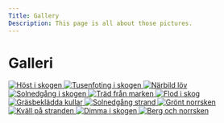 ```yaml
---
Title: Gallery
Description: This page is all about those pictures.
---
```


<div class="grid gallery-wrapper">

<h1>Galleri</h1>

<a href="%base_url%/image/gallery/autum-forest.jpg" target="_blank">
    <picture class="picture">
    <source media="(max-width: 450px)" srcset="%base_url%/image/gallery/autum-forest.jpg?w=450">
    <source media="(max-width: 767px)" srcset="%base_url%/image/gallery/autum-forest.jpg?w=750">
    <img src="%base_url%/image/gallery/autum-forest.jpg?w=500" alt="Höst i skogen" class="gallery">
    </picture>
</a>

<a href="%base_url%/image/gallery/caterpillar.jpg" target="_blank">
    <picture class="picture">
    <source media="(max-width: 450px)" srcset="%base_url%/image/gallery/caterpillar.jpg?w=450">
    <source media="(max-width: 767px)" srcset="%base_url%/image/gallery/caterpillar.jpg?w=750">
    <img src="%base_url%/image/gallery/caterpillar.jpg?w=500" alt="Tusenfoting i skogen" class="gallery">
    </picture>
</a>

<a href="%base_url%/image/gallery/leave-close-up.jpg" target="_blank">
    <picture class="picture">
    <source media="(max-width: 450px)" srcset="%base_url%/image/gallery/leave-close-up.jpg?w=450">
    <source media="(max-width: 767px)" srcset="%base_url%/image/gallery/leave-close-up.jpg?w=750">
    <img src="%base_url%/image/gallery/leave-close-up.jpg?w=500" alt="Närbild löv" class="gallery">
    </picture>
</a>

<a href="%base_url%/image/gallery/forest-sunset.jpg" target="_blank">
    <picture class="picture">
    <source media="(max-width: 450px)" srcset="%base_url%/image/gallery/forest-sunset.jpg?w=450&area=0,10,0,10">
    <source media="(max-width: 767px)" srcset="%base_url%/image/gallery/forest-sunset.jpg?w=750&area=0,10,0,10">
    <img src="%base_url%/image/gallery/forest-sunset.jpg?w=500&area=0,10,0,10" alt="Solnedgång i skogen" class="gallery">
    </picture>
</a>

<a href="%base_url%/image/gallery/forest-looking-up.jpg" target="_blank">
    <picture class="picture">
    <source media="(max-width: 450px)" srcset="%base_url%/image/gallery/forest-looking-up.jpg?w=450">
    <source media="(max-width: 767px)" srcset="%base_url%/image/gallery/forest-looking-up.jpg?w=750">
    <img src="%base_url%/image/gallery/forest-looking-up.jpg?w=500" alt="Träd från marken" class="gallery">
    </picture>
</a>

<a href="%base_url%/image/gallery/forest-river.jpg" target="_blank">
    <picture class="picture">
    <source media="(max-width: 450px)" srcset="%base_url%/image/gallery/forest-river.jpg?w=450">
    <source media="(max-width: 767px)" srcset="%base_url%/image/gallery/forest-river.jpg?w=750">
    <img src="%base_url%/image/gallery/forest-river.jpg?w=500" alt="Flod i skog" class="gallery">
    </picture>
</a>

<a href="%base_url%/image/gallery/smooth-hills.jpg" target="_blank">
    <picture class="picture">
    <source media="(max-width: 450px)" srcset="%base_url%/image/gallery/smooth-hills.jpg?w=450&area=0,20,0,0">
    <source media="(max-width: 767px)" srcset="%base_url%/image/gallery/smooth-hills.jpg?w=750&area=0,20,0,0">
    <img src="%base_url%/image/gallery/smooth-hills.jpg?w=500&area=0,20,0,0" alt="Gräsbeklädda kullar" class="gallery">
    </picture>
</a>

<a href="%base_url%/image/gallery/beach-sunset.jpg" target="_blank">
    <picture class="picture">
    <source media="(max-width: 450px)" srcset="%base_url%/image/gallery/beach-sunset.jpg?w=450&area=45,0,0,0">
    <source media="(max-width: 767px)" srcset="%base_url%/image/gallery/beach-sunset.jpg?w=750&area=45,0,0,0">
    <img src="%base_url%/image/gallery/beach-sunset.jpg?w=400&area=45,0,0,0" alt="Solnedgång strand" class="gallery">
    </picture>
</a>

<a href="%base_url%/image/gallery/northern-lights-green.jpg" target="_blank">
    <picture class="picture">
    <source media="(max-width: 450px)" srcset="%base_url%/image/gallery/northern-lights-green.jpg?w=450">
    <source media="(max-width: 767px)" srcset="%base_url%/image/gallery/northern-lights-green.jpg?w=750">
    <img src="%base_url%/image/gallery/northern-lights-green.jpg?w=500" alt="Grönt norrsken" class="gallery">
    </picture>
</a>

<a href="%base_url%/image/gallery/beach-evening.jpg" target="_blank">
    <picture class="picture">
    <source media="(max-width: 450px)" srcset="%base_url%/image/gallery/beach-evening.jpg?w=450">
    <source media="(max-width: 767px)" srcset="%base_url%/image/gallery/beach-evening.jpg?w=750">
    <img src="%base_url%/image/gallery/beach-evening.jpg?w=500" alt="Kväll på stranden" class="gallery">
    </picture>
</a>

<a href="%base_url%/image/gallery/forest-fog.jpg" target="_blank">
    <picture class="picture">
    <source media="(max-width: 450px)" srcset="%base_url%/image/gallery/forest-fog.jpg?w=450&area=45,0,0,0">
    <source media="(max-width: 767px)" srcset="%base_url%/image/gallery/forest-fog.jpg?w=750&area=45,0,0,0">
    <img src="%base_url%/image/gallery/forest-fog.jpg?w=400&area=45,0,0,0" alt="Dimma i skogen" class="gallery">
    </picture>
</a>

<a href="%base_url%/image/gallery/nothern-lights-mountain.jpg" target="_blank">
    <picture class="picture">
    <source media="(max-width: 450px)" srcset="%base_url%/image/gallery/nothern-lights-mountain.jpg?w=450">
    <source media="(max-width: 767px)" srcset="%base_url%/image/gallery/nothern-lights-mountain.jpg?w=750">
    <img src="%base_url%/image/gallery/nothern-lights-mountain.jpg?w=500" alt="Berg och norrsken" class="gallery">
    </picture>
</a>

</div>